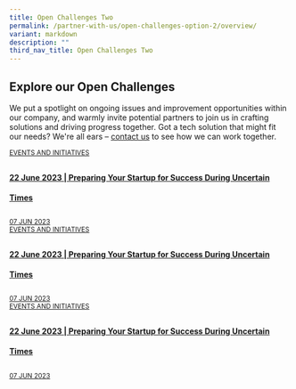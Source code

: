 ```yaml
---
title: Open Challenges Two
permalink: /partner-with-us/open-challenges-option-2/overview/
variant: markdown
description: ""
third_nav_title: Open Challenges Two
---
```

<h2>Explore our Open Challenges</h2>
<p> We put a spotlight on ongoing issues and improvement opportunities within our company, and warmly invite potential partners to join us in crafting solutions and driving progress together. Got a tech solution that might fit our needs? We're all ears – <a href="https://www.mindef.gov.sg/web/portal/rsaf/home/">contact us</a> to see how we can work together.
</p>
<section class="bp-section">
  <div class="bp-container">
    <div class="row padding--bottom">
      <div class="col">
        <a class="is-media-card" href="/events/preparing-your-startup/"><div class="media-card-plain bg-media-color-3 padding--lg">
            <div>
              <small class="has-text-white padding--bottom">EVENTS AND INITIATIVES</small>
              <h4 style="line-height: 2.25rem" class="has-text-white padding--bottom--lg">
                <b>22 June 2023 | Preparing Your Startup for Success During
                  Uncertain Times</b>
              </h4>
            </div>
            <div class="is-fluid padding--top--md description">
              <small class="has-text-white">07 JUN 2023</small>
            </div>
          </div>
        </a>
      </div>
    </div>
  </div>
</section>
<section class="bp-section">
  <div class="bp-container">
    <div class="row padding--bottom">
      <div class="col">
        <a class="is-media-card" href="/events/preparing-your-startup/"><div class="media-card-plain bg-media-color-3 padding--lg">
            <div>
              <small class="has-text-white padding--bottom">EVENTS AND INITIATIVES</small>
              <h4 style="line-height: 2.25rem" class="has-text-white padding--bottom--lg">
                <b>22 June 2023 | Preparing Your Startup for Success During
                  Uncertain Times</b>
              </h4>
            </div>
            <div class="is-fluid padding--top--md description">
              <small class="has-text-white">07 JUN 2023</small>
            </div>
          </div>
        </a>
      </div>
    </div>
  </div>
</section>
<section class="bp-section">
  <div class="bp-container">
    <div class="row padding--bottom">
      <div class="col">
        <a class="is-media-card" href="/events/preparing-your-startup/"><div class="media-card-plain bg-media-color-3 padding--lg">
            <div>
              <small class="has-text-white padding--bottom">EVENTS AND INITIATIVES</small>
              <h4 style="line-height: 2.25rem" class="has-text-white padding--bottom--lg">
                <b>22 June 2023 | Preparing Your Startup for Success During
                  Uncertain Times</b>
              </h4>
            </div>
            <div class="is-fluid padding--top--md description">
              <small class="has-text-white">07 JUN 2023</small>
            </div>
          </div>
        </a>
      </div>
    </div>
  </div>
</section>
